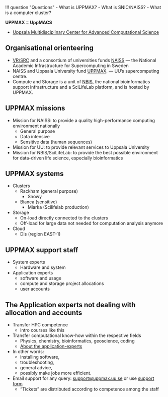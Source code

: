 !!! question "Questions"
    - What is UPPMAX? 
    - What is SNIC/NAISS? 
    - What is a computer cluster?

**UPPMAX = UppMACS**
- [Uppsala Multidisciplinary Center for Advanced Computational Science](http://uppmax.uu.se)

    
## Organisational orienteering

- [VR/SRC](https://www.vr.se/english.html) and a consortium of universities funds [NAISS](http://www.naiss.se) — the National Academic Infrastructure for Supercomputing in Sweden 
- NAISS and Uppsala University fund [UPPMAX](http://uppmax.uu.se). — UU’s supercomputing centre.
- Compute and Storage is a unit of [NBIS](https://nbis.se/), the national bioinformatics support infrastructure and a SciLifeLab platform, and is hosted by UPPMAX.
    
## UPPMAX missions
- Mission for NAISS: to provide a quality high-performance computing environment nationally
  - General purpose
  - Data intensive
  - Sensitive data (human sequences)
- Mission for UU: to provide relevant services to Uppsala University
- Mission for NBIS/SciLifeLab: to provide the best possible environment for data-driven life science, especially bioinformatics

## UPPMAX systems

- Clusters
    - Rackham (general purpose)
      - Snowy
    - Bianca (sensitive)
      - Miarka (Scilifelab production)
- Storage
    - On-load directly connected to the clusters
    - Off-load for large data not needed for computation analysis anymore
- Cloud
    - Dis (region EAST-1)

## UPPMAX support staff

- System experts
    - Hardware and system
- Application experts
    - software and usage
    - compute and storage project allocations
    - user accounts

## The Application experts not dealing with allocation and accounts

- Transfer HPC competence
    - intro courses like this
- Transfer computational know-how within the respective fields
    - Physics, chemistry, bioinformatics, geoscience, coding
    - [About the application-experts](https://www.uppmax.uu.se/about-us/application-experts/)
- In other words:
    - installing software,
    - troubleshooting,
    - general advice,
    - possibly make jobs more efficient.
- Email support for any query: [support@uppmax.uu.se](mailto:support@uppmax.uu.se) or use [support form](https://supr.naiss.se/support/)
    - “Tickets” are distributed according to competence among the staff

